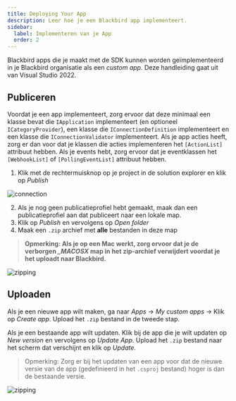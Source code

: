 ```yaml
---
title: Deploying Your App
description: Leer hoe je een Blackbird app implementeert.
sidebar:
  label: Implementeren van je App
  order: 2
---
```


Blackbird apps die je maakt met de SDK kunnen worden geïmplementeerd in je Blackbird organisatie als een _custom app_. Deze handleiding gaat uit van Visual Studio 2022.

## Publiceren

Voordat je een app implementeert, zorg ervoor dat deze minimaal een klasse bevat die `IApplication` implementeert (en optioneel `ICategoryProvider`), een klasse die `IConnectionDefinition` implementeert en een klasse die `IConnectionValidator` implementeert. Als je app acties heeft, zorg er dan voor dat je klassen die acties implementeren het `[ActionList]` attribuut hebben. Als je events hebt, zorg ervoor dat je eventklassen het `[WebhookList]` of `[PollingEventList]` attribuut hebben.

1. Klik met de rechtermuisknop op je project in de solution explorer en klik op _Publish_

![connection](~/assets/docs/publishing.png)

2. Als je nog geen publicatieprofiel hebt gemaakt, maak dan een publicatieprofiel aan dat publiceert naar een lokale map.
3. Klik op _Publish_ en vervolgens op _Open folder_
4. Maak een `.zip` archief met **alle** bestanden in deze map

> **Opmerking: Als je op een Mac werkt, zorg ervoor dat je de verborgen _\_MACOSX_ map in het zip-archief verwijdert voordat je het uploadt naar Blackbird.**

![zipping](~/assets/docs/zipping.png)

## Uploaden

Als je een nieuwe app wilt maken, ga naar _Apps_ -> _My custom apps_ -> Klik op _Create app_. Upload het `.zip` bestand in de tweede stap.

Als je een bestaande app wilt updaten. Klik bij de app die je wilt updaten op _New version_ en vervolgens op _Update App_. Upload het `.zip` bestand naar het scherm dat verschijnt en klik op _Update_.

> Opmerking: Zorg er bij het updaten van een app voor dat de nieuwe versie van de app (gedefinieerd in het `.csproj` bestand) hoger is dan de bestaande versie.

![zipping](~/assets/docs/upload.png)